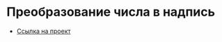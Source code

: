 # Преобразование числа в надпись

* [Ссылка на проект](https://vladko-89.github.io/convert_number)

